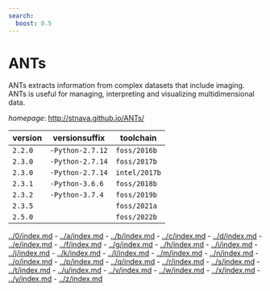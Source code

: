 ```yaml
---
search:
  boost: 0.5
---
```

# ANTs

ANTs extracts information from complex datasets that include imaging. ANTs is useful for managing,  interpreting and visualizing multidimensional data.

*homepage*: <http://stnava.github.io/ANTs/>

version | versionsuffix | toolchain
--------|---------------|----------
``2.2.0`` | ``-Python-2.7.12`` | ``foss/2016b``
``2.3.0`` | ``-Python-2.7.14`` | ``foss/2017b``
``2.3.0`` | ``-Python-2.7.14`` | ``intel/2017b``
``2.3.1`` | ``-Python-3.6.6`` | ``foss/2018b``
``2.3.2`` | ``-Python-3.7.4`` | ``foss/2019b``
``2.3.5`` |  | ``foss/2021a``
``2.5.0`` |  | ``foss/2022b``

[../0/index.md](0) - [../a/index.md](a) - [../b/index.md](b) - [../c/index.md](c) - [../d/index.md](d) - [../e/index.md](e) - [../f/index.md](f) - [../g/index.md](g) - [../h/index.md](h) - [../i/index.md](i) - [../j/index.md](j) - [../k/index.md](k) - [../l/index.md](l) - [../m/index.md](m) - [../n/index.md](n) - [../o/index.md](o) - [../p/index.md](p) - [../q/index.md](q) - [../r/index.md](r) - [../s/index.md](s) - [../t/index.md](t) - [../u/index.md](u) - [../v/index.md](v) - [../w/index.md](w) - [../x/index.md](x) - [../y/index.md](y) - [../z/index.md](z)

